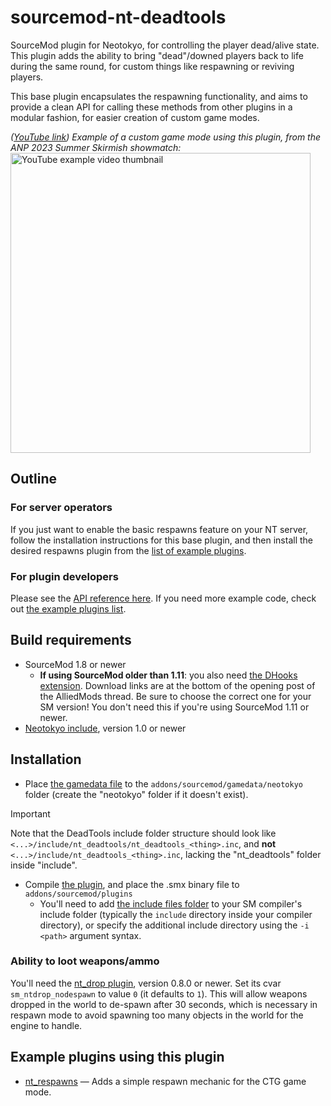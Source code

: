 # sourcemod-nt-deadtools
SourceMod plugin for Neotokyo, for controlling the player dead/alive state. This plugin adds the ability to bring "dead"/downed players back to life during the same round, for custom things like respawning or reviving players.

This base plugin encapsulates the respawning functionality, and aims to provide a clean API for calling these methods from other plugins in a modular fashion, for easier creation of custom game modes.

*([YouTube link](https://www.youtube.com/watch?v=ncVmKLMM7bk&list=PLtWzsvsEHmmDjrtEOYeusjBBF3eWUPD59)) Example of a custom game mode using this plugin, from the ANP 2023 Summer Skirmish showmatch:*
<a target="_blank" href="https://www.youtube.com/watch?v=ncVmKLMM7bk&list=PLtWzsvsEHmmDjrtEOYeusjBBF3eWUPD59"><img alt="YouTube example video thumbnail" src="https://i.ytimg.com/vi/ncVmKLMM7bk/maxresdefault.jpg" width="480" /></a>

## Outline

### For server operators
If you just want to enable the basic respawns feature on your NT server, follow the installation instructions for this base plugin, and then install the desired respawns plugin from the [list of example plugins](#example-plugins-using-this-plugin).

### For plugin developers
Please see the [API reference here](https://github.com/Rainyan/sourcemod-nt-deadtools/blob/main/addons/sourcemod/scripting/include/nt_deadtools/nt_deadtools_natives.inc). If you need more example code, check out [the example plugins list](#example-plugins-using-this-plugin).

## Build requirements
* SourceMod 1.8 or newer <!-- TODO: SM 1.7.3 compiles successfully, but can we support it?? -->
  * **If using SourceMod older than 1.11**: you also need [the DHooks extension](https://forums.alliedmods.net/showpost.php?p=2588686). Download links are at the bottom of the opening post of the AlliedMods thread. Be sure to choose the correct one for your SM version! You don't need this if you're using SourceMod 1.11 or newer.
* [Neotokyo include](https://github.com/softashell/sourcemod-nt-include), version 1.0 or newer

## Installation
* Place [the gamedata file](addons/sourcemod/gamedata/neotokyo/) to the `addons/sourcemod/gamedata/neotokyo` folder (create the "neotokyo" folder if it doesn't exist).
> [!IMPORTANT]  
> Note that the DeadTools include folder structure should look like `<...>/include/nt_deadtools/nt_deadtools_<thing>.inc`, and **not** `<...>/include/nt_deadtools_<thing>.inc`, lacking the "nt_deadtools" folder inside "include".
* Compile [the plugin](addons/sourcemod/scripting), and place the .smx binary file to `addons/sourcemod/plugins`
  * You'll need to add [the include files folder](addons/sourcemod/scripting/include) to your SM compiler's include folder (typically the `include` directory inside your compiler directory), or specify the additional include directory using the `-i <path>` argument syntax.

### Ability to loot weapons/ammo
You'll need the [nt_drop plugin](https://github.com/softashell/nt-sourcemod-plugins/blob/master/scripting/nt_drop.sp), version 0.8.0 or newer. Set its cvar `sm_ntdrop_nodespawn` to value `0` (it defaults to `1`). This will allow weapons dropped in the world to de-spawn after 30 seconds, which is necessary in respawn mode to avoid spawning too many objects in the world for the engine to handle.

## Example plugins using this plugin
* [nt_respawns](https://github.com/Rainyan/sourcemod-nt-respawns) — Adds a simple respawn mechanic for the CTG game mode.
